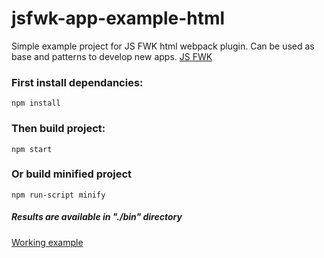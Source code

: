# jsfwk-app-example-html
Simple example project for JS FWK html webpack plugin. Can be used as base and patterns to develop new apps. 
[JS FWK](https://github.com/DanielMazurkiewicz/jsfwk)

### First install dependancies:
```shell
npm install
```

### Then build project:
```shell
npm start
```

### Or build minified project
```shell
npm run-script minify
```

##### Results are available in "./bin" directory
[Working example](https://danielmazurkiewicz.github.io/jsfwk-app-example-html/bin/html/index.html)

